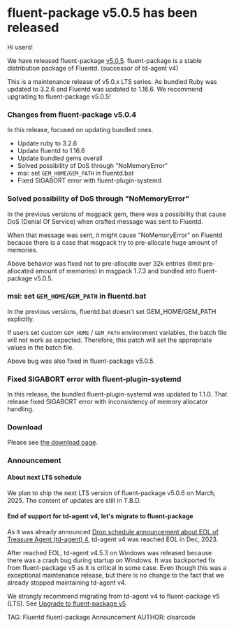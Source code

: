 # fluent-package v5.0.5 has been released

Hi users!

We have released fluent-package [v5.0.5](https://github.com/fluent/fluent-package-builder/releases/tag/v5.0.5).
fluent-package is a stable distribution package of Fluentd. (successor of td-agent v4)

This is a maintenance release of v5.0.x LTS series.
As bundled Ruby was updated to 3.2.6 and Fluentd was updated to 1.16.6.
We recommend upgrading to fluent-package v5.0.5!

### Changes from fluent-package v5.0.4

In this release, focused on updating bundled ones.

* Update ruby to 3.2.6
* Update fluentd to 1.16.6
* Update bundled gems overall
* Solved possibility of DoS through "NoMemoryError"
* msi: set `GEM_HOME`/`GEM_PATH` in fluentd.bat
* Fixed SIGABORT error with fluent-plugin-systemd

### Solved possibility of DoS through "NoMemoryError"

In the previous versions of msgpack gem, there was a possibility that cause DoS (Denial Of Service)
when crafted message was sent to Fluentd.

When that message was sent, it might cause "NoMemoryError" on Fluentd because there is a case that msgpack
try to pre-allocate huge amount of memories.

Above behavior was fixed not to pre-allocate over 32k entries (limit pre-allocated amount of memories) in msgpack 1.7.3 and bundled into fluent-package v5.0.5.

### msi: set `GEM_HOME`/`GEM_PATH` in fluentd.bat

In the previous versions, fluentd.bat doesn't set GEM_HOME/GEM_PATH explicitly.

If users set custom `GEM_HOME` / `GEM_PATH` environment variables, the
batch file will not work as expected. Therefore, this patch will set
the appropriate values in the batch file.

Above bug was also fixed in fluent-package v5.0.5.

### Fixed SIGABORT error with fluent-plugin-systemd

In this release, the bundled fluent-plugin-systemd was updated to 1.1.0.
That release fixed SIGABORT error with inconsistency of memory allocator handling.

### Download

Please see [the download page](/download/fluent_package).

### Announcement

#### About next LTS schedule

We plan to ship the next LTS version of fluent-package v5.0.6 on March, 2025.
The content of updates are still in T.B.D.

#### End of support for td-agent v4, let's migrate to fluent-package

As it was already announced [Drop schedule announcement about EOL of Treasure Agent (td-agent) 4](schedule-for-td-agent-4-eol), td-agent v4 was reached EOL in Dec, 2023.

After reached EOL, td-agent v4.5.3 on Windows was released because there was a crash bug during startup on Windows. It was backported fix from fluent-package v5 as
it is critical in some case. Even though this was a exceptional maintenance release, but there is no change to the fact that we already stopped maintaining td-agent v4.

We strongly recommend migrating from td-agent v4 to fluent-package v5 (LTS).
See [Upgrade to fluent-package v5](upgrade-td-agent-v4-to-v5)

TAG: Fluentd fluent-package Announcement
AUTHOR: clearcode
